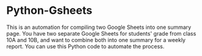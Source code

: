 # Python-Gsheets
This is an automation for compiling two Google Sheets into one summary page.
You have two separate Google Sheets for students' grade from class 10A and 10B, and want to combine both into one summary for a weekly report.
You can use this Python code to automate the process.
